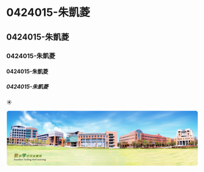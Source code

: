 # 0424015-朱凱菱
## 0424015-朱凱菱
### 0424015-朱凱菱
#### 0424015-朱凱菱
##### 0424015-朱凱菱


:sunny:

![NKFUST](1234.jpg)


